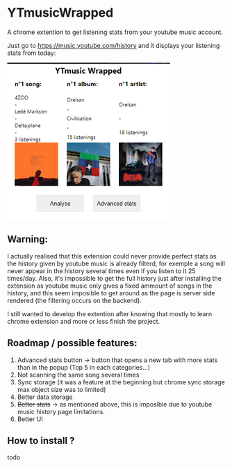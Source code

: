 # YTmusicWrapped

A chrome extention to get listening stats from your youtube music account.

Just go to https://music.youtube.com/history and it displays your listening stats from today:

![extention popup](https://raw.githubusercontent.com/nohehf/YTmusicWrapped/main/screenshot.png?token=APP2R5AE7OVHI7GYLXHCV3LBXETMK)

## Warning:
I actually realised that this extension could never provide perfect stats as the history given by youtube music is already filterd, for exemple a song will never appear in the history several times even if you listen to it 25 times/day.
Also, it's impossible to get the full history just after installing the extension as youtube music only gives a fixed ammount of songs in the history, and this seem imposible to get around as the page is server side rendered (the filtering occurs on the backend).

I still wanted to develop the extention after knowing that mostly to learn chrome extension and more or less finish the project.

## Roadmap / possible features:

 1. Advanced stats button -> button that opens a new tab with more stats than in the popup (Top 5 in each categories...)
 2. Not scanning the same song several times
 3. Sync storage (it was a feature at the beginning but chrome sync storage max object size was to limited)
 4. Better data storage
 5. ~~Better stats~~ -> as mentioned above, this is imposible due to youtube music history page limitations.
 6. Better UI
 
## How to install ?
todo
